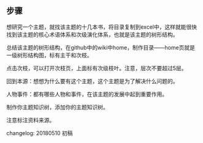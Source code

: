 ## 步骤

想研究一个主题，就找该主题的十几本书，将目录复制到excel中，这样就能很快找到该主题的核心术语体系和次级演化体系，也就是该主题的树形结构。

总结该主题的树形结构，在github中的wiki中home，制作目录——home页就是一级树形结构图，标有主干和次枝。

点击次枝，可以打开次枝页，上面标有次级枝叶。注意，层次不要超过5层。

回到本源：想想为什么要有这个主题，这个主题是为了解决什么问题的。

人物事件：都有哪些人物和事件，在该主题的发展中起到重要作用。

制作你主题知识树，添加你的主题知识树。

注意标注资料来源。

changelog:
20180510 初稿
